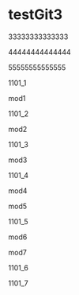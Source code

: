 # testGit3
33333333333333

44444444444444

55555555555555

1101_1

mod1

1101_2

mod2

1101_3

mod3


1101_4

mod4

mod5

1101_5

mod6

mod7

1101_6

1101_7
